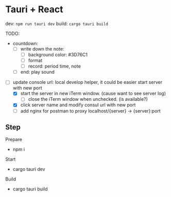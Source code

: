 # Tauri + React

dev: `npm run tauri dev`
build: `cargo tauri build`

TODO:
- countdown:
  - [ ] write down the note:
    - [ ] background color: #3D76C1
    - [ ] format
    - [ ] record: period time, note
  - [ ] end: play sound
- [ ] update console url: local develop helper, it could be easier start server with new port
  - [x] start the server in new iTerm window. (cause want to see server log)
    - [ ] close the iTerm window when unchecked. (is available?)
  - [x] click server name and modify consul url with new port
  - [ ] add nginx for postman to proxy localhost/{server} -> {server}:port 

## Step

Prepare
- npm i

Start
- cargo tauri dev

Build
- cargo tauri build